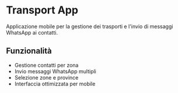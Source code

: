 # Transport App

Applicazione mobile per la gestione dei trasporti e l'invio di messaggi WhatsApp ai contatti.

## Funzionalità

- Gestione contatti per zona
- Invio messaggi WhatsApp multipli
- Selezione zone e province
- Interfaccia ottimizzata per mobile
